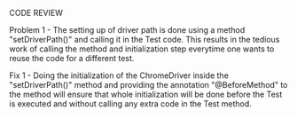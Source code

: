CODE REVIEW

Problem 1 - The setting up of driver path is done using a method "setDriverPath()" and calling it in the Test code. This results in the tedious work of calling the method and initialization step everytime one wants to reuse the code for a different test.

Fix 1 - Doing the initialization of the ChromeDriver inside the "setDriverPath()" method and providing the annotation "@BeforeMethod" to the method will ensure that whole initialization will be done before the Test is executed and without calling any extra code in the Test method.

